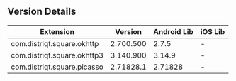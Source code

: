 ## Version Details

| Extension | Version | Android Lib | iOS Lib |
| --- | --- | --- | --- |
| com.distriqt.square.okhttp | 2.700.500 | 2.7.5 | - |
| com.distriqt.square.okhttp3 | 3.140.900 | 3.14.9 | - |
| com.distriqt.square.picasso | 2.71828.1 | 2.71828 | - |
